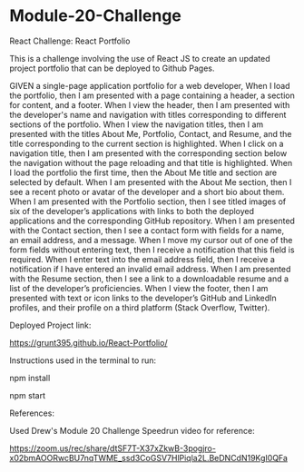 # Module-20-Challenge
React Challenge: React Portfolio

This is a challenge involving the use of React JS to create an updated project portfolio that can be deployed to Github Pages.

GIVEN a single-page application portfolio for a web developer,
When I load the portfolio, then I am presented with a page containing a header, a section for content, and a footer.
When I view the header, then I am presented with the developer's name and navigation with titles corresponding to different sections of the portfolio.
When I view the navigation titles, then I am presented with the titles About Me, Portfolio, Contact, and Resume, and the title corresponding to the current section is highlighted.
When I click on a navigation title, then I am presented with the corresponding section below the navigation without the page reloading and that title is highlighted.
When I load the portfolio the first time, then the About Me title and section are selected by default.
When I am presented with the About Me section, then I see a recent photo or avatar of the developer and a short bio about them.
When I am presented with the Portfolio section, then I see titled images of six of the developer’s applications with links to both the deployed applications and the corresponding GitHub repository.
When I am presented with the Contact section, then I see a contact form with fields for a name, an email address, and a message.
When I move my cursor out of one of the form fields without entering text, then I receive a notification that this field is required.
When I enter text into the email address field, then I receive a notification if I have entered an invalid email address.
When I am presented with the Resume section, then I see a link to a downloadable resume and a list of the developer’s proficiencies.
When I view the footer, then I am presented with text or icon links to the developer’s GitHub and LinkedIn profiles, and their profile on a third platform (Stack Overflow, Twitter).

Deployed Project link:

https://grunt395.github.io/React-Portfolio/

Instructions used in the terminal to run:

npm install

npm start

References:

Used Drew's Module 20 Challenge Speedrun video for reference:

https://zoom.us/rec/share/dtSF7T-X37xZkwB-3pogjro-x02bmAOORwcBU7nqTWME_ssd3CoGSV7HlPiqla2L.BeDNCdN19KgI0QFa